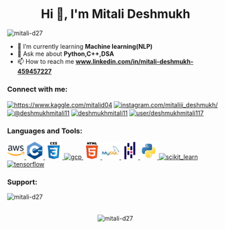 
<h1 align="center">Hi 👋, I'm Mitali Deshmukh</h1>
<p align="left"> <img src="https://komarev.com/ghpvc/?username=mitali-d27&label=Profile%20views&color=0e75b6&style=flat" alt="mitali-d27" /> </p>

- 🌱 I’m currently learning **Machine learning(NLP)**
- 💬 Ask me about **Python,C++,DSA**
- 📫 How to reach me **www.linkedin.com/in/mitali-deshmukh-459457227**

<h3 align="left">Connect with me:</h3>
<p align="left">
<a href="https://www.kaggle.com/mitalid04" target="blank"><img align="center" src="https://raw.githubusercontent.com/rahuldkjain/github-profile-readme-generator/master/src/images/icons/Social/kaggle.svg" alt="https://www.kaggle.com/mitalid04" height="30" width="40" /></a>
<a href="https://www.instagram.com/mitaliii_deshmukh/" target="blank"><img align="center" src="https://raw.githubusercontent.com/rahuldkjain/github-profile-readme-generator/master/src/images/icons/Social/instagram.svg" alt="instagram.com/mitaliii_deshmukh/" height="30" width="40" /></a>
<a href="https://www.hackerrank.com/profile/deshmukhmitali11" target="blank"><img align="center" src="https://raw.githubusercontent.com/rahuldkjain/github-profile-readme-generator/master/src/images/icons/Social/hackerrank.svg" alt="@deshmukhmitali11" height="30" width="40" /></a>
<a href="https://leetcode.com/deshmukhmitali117/" target="blank"><img align="center" src="https://raw.githubusercontent.com/rahuldkjain/github-profile-readme-generator/master/src/images/icons/Social/leet-code.svg" alt="deshmukhmitali11" height="30" width="40" /></a>
<a href="https://auth.geeksforgeeks.org/user/deshmukhmitali117/?utm_source=geeksforgeeks&utm_medium=my_profile&utm_campaign=auth_user" target="blank"><img align="center" src="https://raw.githubusercontent.com/rahuldkjain/github-profile-readme-generator/master/src/images/icons/Social/geeks-for-geeks.svg" alt="user/deshmukhmitali117" height="30" width="40" /></a>
</p>

<h3 align="left">Languages and Tools:</h3>
<p align="left"> <a href="https://aws.amazon.com" target="_blank" rel="noreferrer"> <img src="https://raw.githubusercontent.com/devicons/devicon/master/icons/amazonwebservices/amazonwebservices-original-wordmark.svg" alt="aws" width="40" height="40"/> </a> <a href="https://www.w3schools.com/cpp/" target="_blank" rel="noreferrer"> <img src="https://raw.githubusercontent.com/devicons/devicon/master/icons/cplusplus/cplusplus-original.svg" alt="cplusplus" width="40" height="40"/> </a> <a href="https://www.w3schools.com/css/" target="_blank" rel="noreferrer"> <img src="https://raw.githubusercontent.com/devicons/devicon/master/icons/css3/css3-original-wordmark.svg" alt="css3" width="40" height="40"/> </a> <a href="https://cloud.google.com" target="_blank" rel="noreferrer"> <img src="https://www.vectorlogo.zone/logos/google_cloud/google_cloud-icon.svg" alt="gcp" width="40" height="40"/> </a> <a href="https://www.w3.org/html/" target="_blank" rel="noreferrer"> <img src="https://raw.githubusercontent.com/devicons/devicon/master/icons/html5/html5-original-wordmark.svg" alt="html5" width="40" height="40"/> </a> <a href="https://www.mysql.com/" target="_blank" rel="noreferrer"> <img src="https://raw.githubusercontent.com/devicons/devicon/master/icons/mysql/mysql-original-wordmark.svg" alt="mysql" width="40" height="40"/> </a> <a href="https://pandas.pydata.org/" target="_blank" rel="noreferrer"> <img src="https://raw.githubusercontent.com/devicons/devicon/2ae2a900d2f041da66e950e4d48052658d850630/icons/pandas/pandas-original.svg" alt="pandas" width="40" height="40"/> </a> <a href="https://www.python.org" target="_blank" rel="noreferrer"> <img src="https://raw.githubusercontent.com/devicons/devicon/master/icons/python/python-original.svg" alt="python" width="40" height="40"/> </a> <a href="https://scikit-learn.org/" target="_blank" rel="noreferrer"> <img src="https://upload.wikimedia.org/wikipedia/commons/0/05/Scikit_learn_logo_small.svg" alt="scikit_learn" width="40" height="40"/> </a> <a href="https://www.tensorflow.org" target="_blank" rel="noreferrer"> <img src="https://www.vectorlogo.zone/logos/tensorflow/tensorflow-icon.svg" alt="tensorflow" width="40" height="40"/> </a> </p>

<h3 align="left">Support:</h3>
<p><a href="https://www.buymeacoffee.com/mitali-d27"> <img align="left" src="https://cdn.buymeacoffee.com/buttons/v2/default-yellow.png" height="50" width="210" alt="mitali-d27" /></a></p><br><br>

<p><img align="center" src="https://github-readme-stats.vercel.app/api/top-langs?username=mitali-d27&show_icons=true&locale=en&layout=compact" alt="mitali-d27" /></p>
